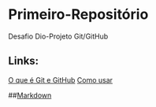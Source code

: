 # Primeiro-Repositório
Desafio Dio-Projeto Git/GitHub

## Links:
[O que é Git e GitHub](https://www.youtube.com/watch?v=DqTITcMq68k&t=434s)
[Como usar](https://www.youtube.com/watch?v=UBAX-13g8OM&t=2s)

##[Markdown](https://www.markdownguide.org/basic-syntax/)
